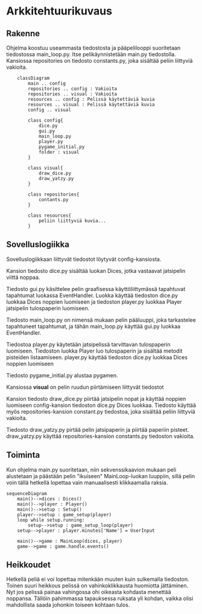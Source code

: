 # Arkkitehtuurikuvaus


## Rakenne
Ohjelma koostuu useammasta tiedostosta ja pääpelilooppi suoritetaan tiedostossa main_loop.py. Itse pelikäynnistetään main.py tiedostolla. Kansiossa repositories on tiedosto constants.py, joka sisältää peliin liittyviä vakioita.

```mermaid
    classDiagram
        main .. config
        repositories .. config : Vakioita
        repositories .. visual : Vakioita
        resources .. config : Pelissä käytettäviä kuvia
        resources .. visual : Pelissä käytettäviä kuvia
        config .. visual

        class config{
            dice.py
            gui.py
            main_loop.py
            player.py
            pygame_initial.py
            folder : visual
        }

        class visual{
            draw_dice.py
            draw_yatzy.py
        }

        class repositories{
            contants.py
        }

        class resources{
            peliin liittyviä kuvia...
        }
```

## Sovelluslogiikka

Sovelluslogiikkaan liittyvät tiedostot löytyvät config-kansiosta. 

Kansion tiedosto dice.py sisältää luokan Dices, jotka vastaavat jatsipelin viittä noppaa.

Tiedosto gui.py käsittelee pelin graafisessa käyttöliittymässä tapahtuvat tapahtumat luokassa EventHandler. Luokka käyttää tiedoston dice.py luokkaa Dices noppien luomiseen ja tiedoston player.py luokkaa Player jatsipelin tulospaperin luomiseen.

Tiedosto main_loop.py on nimensä mukaan pelin pääluuppi, joka tarkastelee tapahtuneet tapahtumat, ja tähän main_loop.py käyttää gui.py luokkaa EventHandler.

Tiedostoa player.py käytetään jatsipelissä tarvittavan tulospaperin luomiseen. Tiedoston luokka Player luo tulospaperin ja sisältää metodit pisteiden listaamiseen. player.py käyttää tiedoston dice.py luokkaa Dices noppien luomiseen

Tiedosto pygame_initial.py alustaa pygamen.

Kansiossa **visual** on pelin ruudun piirtämiseen liittyvät tiedostot

Kansion tiedosto draw_dice.py piirtää jatsipelin nopat ja käyttää noppien luomiseen config-kansion tiedoston dice.py Dices luokkaa. Tiedosto käyttää myös repositories-kansion constant.py tiedostoa, joka sisältää peliin liittyviä vakioita. 

Tiedosto draw_yatzy.py pirtää pelin jatsipaperin ja piirtää paperiin pisteet. draw_yatzy.py käyttää repositories-kansion constants.py tiedoston vakioita.



## Toiminta

Kun ohjelma main.py suoritetaan, niin sekvenssikaavion mukaan peli alustetaan ja päästään pelin "ikuiseen" MainLoop-luokan luuppiin, sillä pelin voin tällä hetkellä lopettaa vain manuaalisesti klikkaamalla raksia.

```mermaid
sequenceDiagram
    main()-->dices : Dices()
    main()-->player : Player()
    main()-->setup : Setup()
    player-->setup : game_setup(player)
    loop while setup.running:
    	setup-->setup : game_setup_loop(player)
    setup-->player : player.minutes['Name'] = UserInput
    
    main()-->game : MainLoop(dices, player)
    game-->game : game.handle.events()

```

## Heikkoudet

Hetkellä peliä ei voi lopettaa mitenkään muuten kuin sulkemalla tiedoston. Toinen suuri heikkous pelissä on vahinkoklikkausta huomiotta jättäminen. Nyt jos pelissä painaa vahingossa ohi oikeasta kohdasta menettää noppansa. Tällöin pahimmassa tapauksessa ruksata yli kohdan, vaikka olisi mahdollista saada johonkin toiseen kohtaan tulos.
